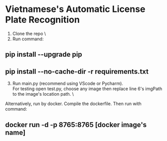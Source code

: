 # Vietnamese's Automatic License Plate Recognition

1. Clone the repo \
2. Run command: 
## pip install --upgrade pip
## pip install --no-cache-dir -r requirements.txt
3. Run main.py (recommend using VScode or Pycharm).\
For testing open test.py, choose any image then replace line 6's imgPath to the image's location path. \

Alternatively, run by docker. Compile the dockerfile. Then run with command:
## docker run -d -p 8765:8765 [docker image's name]
